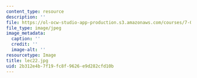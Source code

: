 ```yaml
---
content_type: resource
description: ''
file: https://ol-ocw-studio-app-production.s3.amazonaws.com/courses/7-012-introduction-to-biology-fall-2004/2b312e4b7f19fc8f9626e9d282cfd10b_lec22.jpg
file_type: image/jpeg
image_metadata:
  caption: ''
  credit: ''
  image-alt: ''
resourcetype: Image
title: lec22.jpg
uid: 2b312e4b-7f19-fc8f-9626-e9d282cfd10b
---
```

